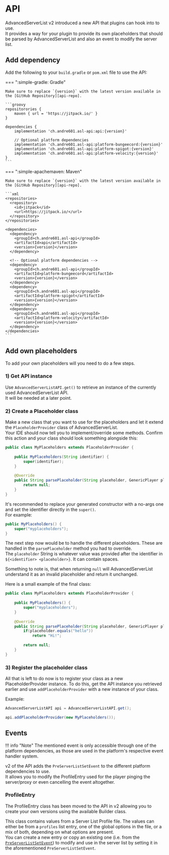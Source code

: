# API

AdvancedServerList v2 introduced a new API that plugins can hook into to use.  
It provides a way for your plugin to provide its own placeholders that should be parsed by AdvancedServerList and also an event to modify the server list.

## Add dependency

Add the following to your `build.gradle` or `pom.xml` file to use the API:

=== ":simple-gradle: Gradle"
    
    Make sure to replace `{version}` with the latest version available in the [GitHub Repository][api-repo].
    
    ```groovy
    repositorories {
        maven { url = 'https://jitpack.io/' }
    }
    
    dependencies {
        implementation 'ch.andre601.asl-api:api:{version}'
        
        // Optional platform dependencies
        implementation 'ch.andre601.asl-api:platform-bungeecord:{version}'
        implementation 'ch.andre601.asl-api:platform-spigot:{version}'
        implementation 'ch.andre601.asl-api:platform-velocity:{version}'
    }
    ```

=== ":simple-apachemaven: Maven"
    
    Make sure to replace `{version}` with the latest version available in the [GitHub Repository][api-repo].
    
    ```xml
    <repositories>
      <repository>
        <id>jitpack</id>
        <url>https://jitpack.io/</url>
      </repository>
    </repositories>
    
    <dependencies>
      <dependency>
        <groupId>ch.andre601.asl-api</groupId>
        <artifactId>api</artifactId>
        <version>{version}</version>
      </dependency>
      
      <!-- Optional platform dependencies -->
      <dependency>
        <groupId>ch.andre601.asl-api</groupId>
        <artifactId>platform-bungeecord</artifactId>
        <version>{version}</version>
      </dependency>
      <dependency>
        <groupId>ch.andre601.asl-api</groupId>
        <artifactId>platform-spigot</artifactId>
        <version>{version}</version>
      </dependency>
      <dependency>
        <groupId>ch.andre601.asl-api</groupId>
        <artifactId>platform-velocity</artifactId>
        <version>{version}</version>
      </dependency>
    </dependencies>
    ```

[api-repo]: https://github.com/Andre601/asl-api

## Add own placeholders

To add your own placeholders will you need to do a few steps.

### 1) Get API instance

Use `AdvancedServerListAPI.get()` to retrieve an instance of the currently used AdvancedServerList API.  
It will be needed at a later point.

### 2) Create a Placeholder class

Make a new class that you want to use for the placeholders and let it extend the `PlaceholderProvider` class of AdvancedServerList.  
Your IDE should now tell you to implement/override some methods. Confirm this action and your class should look something alongside this:  
```java
public class MyPlaceholders extends PlaceholderProvider {
    
    public MyPlaceholders(String identifier) {
        super(identifier);
    }
    
    @Override
    public String parsePlaceholder(String placeholder, GenericPlayer player, GenericServer server) {
        return null;
    }
}
```

It's recommended to replace your generated constructor with a no-args one and set the identifier directly in the `super()`.  
For example:  
```java
public MyPlaceholders() {
    super("myplaceholders");
}
```

The next step now would be to handle the different placeholders. These are handled in the `parsePlaceholder` method you had to override.  
The `placeholder` String is whatever value was provided after the identifier in `${<identifier> <placeholder>}`. It can contain spaces.

Something to note is, that when returning `null` will AdvancedServerList understand it as an invalid placeholder and return it unchanged.

Here is a small example of the final class:  
```java
public class MyPlaceholders extends PlaceholderProvider {
    
    public MyPlaceholders() {
        super("myplaceholders");
    }
    
    @Override
    public String parsePlaceholder(String placeholder, GenericPlayer player, GenericServer server) {
        if(placeholder.equals("hello"))
            return "Hi!";
        
        return null;
    }
}
```

### 3) Register the placeholder class

All that is left to do now is to register your class as a new PlaceholderProvider instance. To do this, get the API instance you retrieved earlier and use `addPlaceholderProvider` with a new instance of your class.

Example:  
```java
AdvancedServerListAPI api = AdvancedServerListAPI.get();

api.addPlaceholderProvider(new MyPlaceholders());
```

## Events

!!! info "Note"
    The mentioned event is only accessible through one of the platform dependencies, as those are used in the platform's respective event handler system.

v2 of the API adds the `PreServerListSetEvent` to the different platform dependencies to use.  
It allows you to modify the ProfileEntry used for the player pinging the server/proxy or even cancelling the event altogether.

### ProfileEntry

The ProfileEntry class has been moved to the API in v2 allowing you to create your own versions using the available Builder class.

This class contains values from a Server List Profile file. The values can either be from a `profiles` list entry, one of the global options in the file, or a mix of both, depending on what options are present.  
You can create a new entry or copy an existing one (i.e. from the [`PreServerListSetEvent`](#events)) to modify and use in the server list by setting it in the aforementioned `PreServerListSetEvent`.
